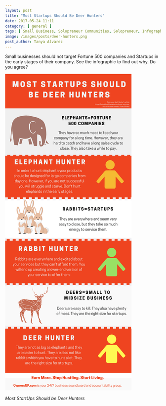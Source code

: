 ```yaml
---
layout: post
title: "Most Startups Should Be Deer Hunters"
date: 2017-05-24 11:11
category: [ general ]
tags: [ Small Business, Solopreneur Communities, Solopreneur, Infographics, Startup ]
image: /images/posts/deer-hunters.png
post_author: Tanya Alvarez
---
```


Small businesses should not target Fortune 500 companies and Startups in the early stages of their company. See the infographic to find out why. Do you agree?

<img src="/images/posts/deer-hunters.png">

<span class="small">_Most StartUps Should be Deer Hunters_</span>